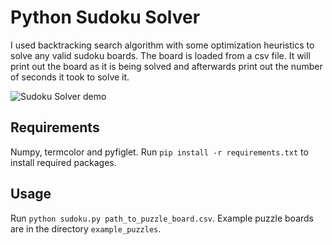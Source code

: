 # Python Sudoku Solver

I used backtracking search algorithm with some optimization heuristics to solve any valid sudoku boards. The board is loaded from a csv file. It will print out the board as it is being solved and afterwards print out the number of seconds it took to solve it.

![Sudoku Solver demo](https://i.imgur.com/9RaLC9S.gif)

## Requirements

Numpy, termcolor and pyfiglet. Run `pip install -r requirements.txt` to install required packages.

## Usage

Run `python sudoku.py path_to_puzzle_board.csv`. Example puzzle boards are in the directory `example_puzzles`.